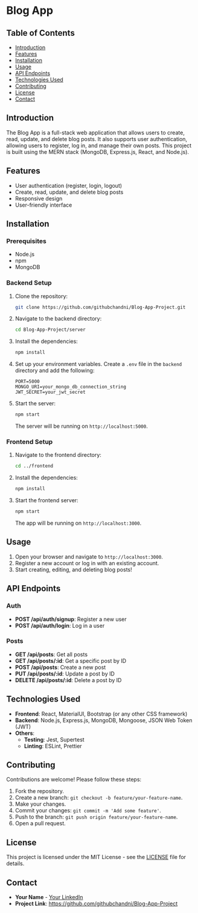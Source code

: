 # Blog App

## Table of Contents
- [Introduction](#introduction)
- [Features](#features)
- [Installation](#installation)
- [Usage](#usage)
- [API Endpoints](#api-endpoints)
- [Technologies Used](#technologies-used)
- [Contributing](#contributing)
- [License](#license)
- [Contact](#contact)

## Introduction
The Blog App is a full-stack web application that allows users to create, read, update, and delete blog posts. It also supports user authentication, allowing users to register, log in, and manage their own posts. This project is built using the MERN stack (MongoDB, Express.js, React, and Node.js).

## Features
- User authentication (register, login, logout)
- Create, read, update, and delete blog posts
- Responsive design
- User-friendly interface

## Installation

### Prerequisites
- Node.js
- npm 
- MongoDB

### Backend Setup
1. Clone the repository:
    ```bash
    git clone https://github.com/githubchandni/Blog-App-Project.git
    ```
2. Navigate to the backend directory:
    ```bash
    cd Blog-App-Project/server
    ```
3. Install the dependencies:
    ```bash
    npm install
    ```
4. Set up your environment variables. Create a `.env` file in the `backend` directory and add the following:
    ```env
    PORT=5000
    MONGO_URI=your_mongo_db_connection_string
    JWT_SECRET=your_jwt_secret
    ```
5. Start the server:
    ```bash
    npm start
    ```
    The server will be running on `http://localhost:5000`.

### Frontend Setup
1. Navigate to the frontend directory:
    ```bash
    cd ../frontend
    ```
2. Install the dependencies:
    ```bash
    npm install
    ```
3. Start the frontend server:
    ```bash
    npm start
    ```
    The app will be running on `http://localhost:3000`.

## Usage
1. Open your browser and navigate to `http://localhost:3000`.
2. Register a new account or log in with an existing account.
3. Start creating, editing, and deleting blog posts!

## API Endpoints
### Auth
- **POST /api/auth/signup**: Register a new user
- **POST /api/auth/login**: Log in a user

### Posts
- **GET /api/posts**: Get all posts
- **GET /api/posts/:id**: Get a specific post by ID
- **POST /api/posts**: Create a new post
- **PUT /api/posts/:id**: Update a post by ID
- **DELETE /api/posts/:id**: Delete a post by ID

## Technologies Used
- **Frontend**: React, MaterialUI, Bootstrap (or any other CSS framework)
- **Backend**: Node.js, Express.js, MongoDB, Mongoose, JSON Web Token (JWT)
- **Others**: 
  - **Testing**: Jest, Supertest
  - **Linting**: ESLint, Prettier

## Contributing
Contributions are welcome! Please follow these steps:
1. Fork the repository.
2. Create a new branch: `git checkout -b feature/your-feature-name`.
3. Make your changes.
4. Commit your changes: `git commit -m 'Add some feature'`.
5. Push to the branch: `git push origin feature/your-feature-name`.
6. Open a pull request.

## License
This project is licensed under the MIT License - see the [LICENSE](LICENSE) file for details.

## Contact
- **Your Name** - [Your LinkedIn](https://www.linkedin.com/in/yourprofile)
- **Project Link**: https://github.com/githubchandni/Blog-App-Project
